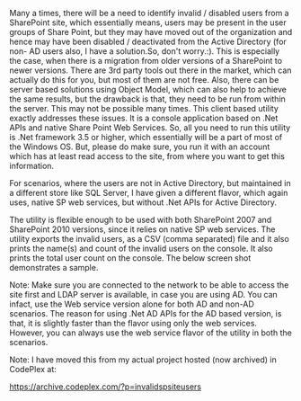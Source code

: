 Many a times, there will be a need to identify invalid / disabled users from a SharePoint site, which 
essentially means, users may be present in the user groups of Share Point, but they may have moved out 
of the organization and hence may have been disabled / deactivated from the Active Directory (for non-
AD users also, I have a solution.So, don't worry.:). This is especially the case, when there is a migration 
from older versions of a SharePoint to newer versions. There are 3rd party tools out there in the market, 
which can actually do this for you, but most of them are not free. Also, there can be server based 
solutions using Object Model, which can also help to achieve the same results, but the drawback is that, 
they need to be run from within the server. This may not be possible many times. This client based utility
exactly addresses these issues. It is a console application based on .Net APIs and native Share Point Web 
Services. So, all you need to run this utility is .Net framework 3.5 or higher, which essentially will be a part 
of most of the Windows OS. But, please do make sure, you run it with an account which has at least read 
access to the site, from where you want to get this information.

For scenarios, where the users are not in Active Directory, but maintained in a different store like SQL 
Server, I have given a different flavor, which again uses, native SP web services, but without .Net APIs 
for Active Directory.

The utility is flexible enough to be used with both SharePoint 2007 and SharePoint 2010 versions, since it 
relies on native SP web services. The utility exports the invalid users, as a CSV (comma separated) file and it also prints the name(s) and count of the invalid users on the console. It also prints the total user count on the console. The below screen shot demonstrates a sample.

Note: Make sure you are connected to the network to be able to access the site first and LDAP server is 
available, in case you are using AD. You can infact, use the Web service version alone for both AD and 
non-AD scenarios. The reason for using .Net AD APIs for the AD based version, is that, it is slightly faster 
than the flavor using only the web services. However, you can always use the web service flavor of the 
utility in both the scenarios.

Note: I have moved this from my actual project hosted (now archived) in CodePlex at:

https://archive.codeplex.com/?p=invalidspsiteusers
